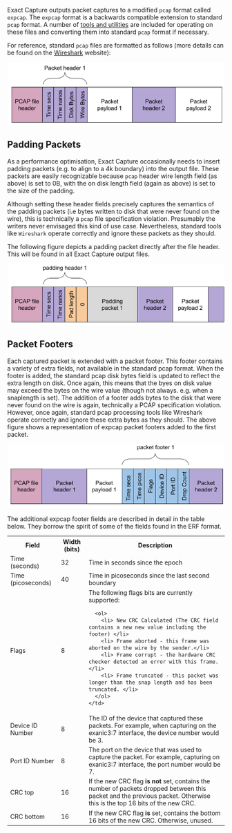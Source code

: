 Exact Capture outputs packet captures to a modified `pcap` format called `expcap`.
The `expcap` format is a backwards compatible extension to standard `pcap` format.
A number of [tools and utilities](utils.md) are included for operating on these files and converting them into standard `pcap` format if necessary.

For reference, standard `pcap` files are formatted as follows (more details can be found on the [Wireshark](https://wiki.wireshark.org/Development/LibpcapFileFormat) website):

![PCAP file format](img/exact-capture-expcap.png)


## Padding Packets
As a performance optimisation, Exact Capture occasionally needs to insert padding packets (e.g. to align to a 4k boundary) into the output file.
These packets are easily recognizable because `pcap` header wire length field (as above) is set to 0B, with the on disk length field (again as above) is set to the size of the padding.

Although setting these header fields precisely captures the semantics of the padding packets (i.e bytes written to disk that were never found on the wire), this is technically a `pcap` file specification violation.
Presumably the writers never envisaged this kind of use case.
Nevertheless, standard tools like `Wireshark` operate correctly and ignore these packets as they should.

The following figure depicts a padding packet directly after the file header.
This will be found in all Exact Capture output files.

![EXPCAP file padding](img/exact-capture-expcap-padding.png)


## Packet Footers
Each captured packet is extended with a packet footer.
This footer contains a variety of extra fields, not available in the standard pcap format. When the footer is added, the standard pcap disk bytes field is updated to reflect the extra length on disk. Once again, this means that the byes on disk value may exceed the bytes on the wire value (though not always. e.g. when a snaplength is set). The addition of a footer adds bytes to the disk that were never found on the wire is again, technically a PCAP specification violation. However, once again, standard pcap processing tools like Wireshark operate correctly and ignore these extra bytes as they should.  The above figure shows a representation of expcap packet footers added to the first packet.

![EXPCAP file padding](img/exact-capture-expcap-footer.png)

The additional expcap footer fields are described in detail in the table below. They borrow the spirit of some of the fields found in the ERF format.



<table>
  <tr>
    <th>Field</th>
    <th>Width (bits)</th>    
    <th>Description</th>
  </tr>
  <tr>
    <td>Time (seconds)</td>
    <td>32</td>    
    <td>
      Time in seconds since the epoch
    </td>
  </tr>
  <tr>
    <td>Time (picoseconds)</td>
    <td>40</td>    
    <td>
      Time in picoseconds since the last second boundary
    </td>
  </tr>
  <tr>
    <td>Flags</td>
    <td>8</td>    
    <td>    
      The following flags bits are currently supported:

      <ol>
        <li> New CRC Calculated (The CRC field contains a new new value including the footer) </li>
        <li> Frame aborted - this frame was aborted on the wire by the sender.</li>
        <li> Frame corrupt - the hardware CRC checker detected an error with this frame.</li>
        <li> Frame truncated - this packet was longer than the snap length and has been truncated. </li>
      </ol>
    </td>
  </tr>
  <tr>
    <td>Device ID Number</td>
    <td>8</td>    
    <td>    
      The ID of the device that captured these packets.
      For example, when capturing on the exanic3:7 interface, the device number would be 3.
    </td>
  </tr>
  <tr>
    <td>Port ID Number</td>
    <td>8</td>    
    <td>        
      The port on the device that was used to capture the packet.
      For example, capturing on exanic3:7 interface, the port number would be 7.  
    </td>
  </tr>
  <tr>
    <td>CRC top</td>
    <td>16</td>    
    <td>            
      If the new CRC flag <strong>is not</strong> set, contains the number of packets dropped between this packet and the previous packet.
      Otherwise this is the top 16 bits of the new CRC.
    </td>
  </tr>
  <tr>
    <td>CRC bottom</td>
    <td>16</td>    
    <td>            
      If the new CRC flag <strong>is</strong> set, contains the bottom 16 bits of the new CRC. Otherwise, unused.
    </td>
  </tr>
<table>
